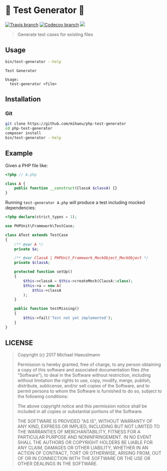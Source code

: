 # 🔧 Test Generator 🔨

[![Travis branch](https://img.shields.io/travis/mihaeu/php-test-generator/develop.svg)](https://travis-ci.org/mihaeu/php-test-generator)
[![Codecov branch](https://img.shields.io/codecov/c/github/mihaeu/php-test-generator/develop.svg)](https://codecov.io/gh/mihaeu/php-test-generator)
![](https://img.shields.io/badge/PHP-7.1-blue.svg)

> Generate test cases for existing files

## Usage

```bash
bin/test-generator --help
```

```
Test Generator

Usage:
  test-generator <file>
```

## Installation

### Git

```bash
git clone https://github.com/mihaeu/php-test-generator
cd php-test-generator
composer install
bin/test-generator --help
```

## Example

Given a PHP file like:

```php
<?php // A.php

class A {
    public function __construct(ClassA $classA) {}
}
```

Running `test-generator A.php` will produce a test including mocked dependencies:

```php
<?php declare(strict_types = 1);

use PHPUnit\Framework\TestCase;

class ATest extends TestCase
{
    /** @var A */
    private $a;

    /** @var ClassA | PHPUnit_Framework_MockObject_MockObject */
    private $classA;

    protected function setUp()
    {
        $this->classA = $this->createMock(ClassA::class);
        $this->a = new A(
            $this->classA
        );
    }

    public function testMissing()
    {
        $this->fail('Test not yet implemented');
    }
}
```

## LICENSE

> Copyright (c) 2017 Michael Haeuslmann
> 
> Permission is hereby granted, free of charge, to any person obtaining a copy
> of this software and associated documentation files (the "Software"), to deal
> in the Software without restriction, including without limitation the rights
> to use, copy, modify, merge, publish, distribute, sublicense, and/or sell
> copies of the Software, and to permit persons to whom the Software is
> furnished to do so, subject to the following conditions:
> 
> The above copyright notice and this permission notice shall be included in all
> copies or substantial portions of the Software.
> 
> THE SOFTWARE IS PROVIDED "AS IS", WITHOUT WARRANTY OF ANY KIND, EXPRESS OR
> IMPLIED, INCLUDING BUT NOT LIMITED TO THE WARRANTIES OF MERCHANTABILITY,
> FITNESS FOR A PARTICULAR PURPOSE AND NONINFRINGEMENT. IN NO EVENT SHALL THE
> AUTHORS OR COPYRIGHT HOLDERS BE LIABLE FOR ANY CLAIM, DAMAGES OR OTHER
> LIABILITY, WHETHER IN AN ACTION OF CONTRACT, TORT OR OTHERWISE, ARISING FROM,
> OUT OF OR IN CONNECTION WITH THE SOFTWARE OR THE USE OR OTHER DEALINGS IN THE
> SOFTWARE.
